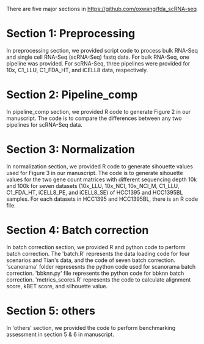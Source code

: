 There are five major sections in https://github.com/oxwang/fda_scRNA-seq

# Section 1: Preprocessing

In preprocessing section, we provided script code to process bulk RNA-Seq and single cell RNA-Seq (scRNA-Seq) fastq data.
For bulk RNA-Seq, one pipeline was provided. For scRNA-Seq, three pipelines were provided for 10x, C1_LLU, C1_FDA_HT, and
iCELL8 data, respectively.


# Section 2: Pipeline_comp

In pipeline_comp section, we provided R code to generate Figure 2 in our manuscript. The code is to compare the differences
between any two pipelines for scRNA-Seq data.


# Section 3: Normalization

In normalization section, we provided R code to generate sihouette values used for Figure 3 in our manuscript. The code is to
generate sihouette values for the two gene count matrices with different sequencing depth 10k and 100k for seven datasets
(10x_LLU, 10x_NCI, 10x_NCI_M, C1_LLU, C1_FDA_HT, iCELL8_PE, and iCELL8_SE) of HCC1395 and HCC1395BL samples. For each datasets
in HCC1395 and HCC1395BL, there is an R code file.


# Section 4: Batch correction

In batch correction section, we provided R and python code to perform batch correction. The 'batch.R' represents the data loading
code for four scenarios and Tian's data, and the code of seven batch correction. 'scanorama' folder represesnts the python code
used for scanorama batch correction. 'bbknn.py' file represents the python code for bbknn batch correction. 'metrics_scores.R'
represents the code to calculate alignment score, kBET score, and silhouette value.


# Section 5: others

In 'others' section, we provided the code to perform benchmarking assessment in section 5 & 6 in manuscript.
